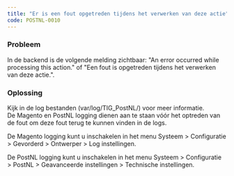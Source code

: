 ```yaml
---
title: "Er is een fout opgetreden tijdens het verwerken van deze actie"
code: POSTNL-0010
---
```



<p><h3>Probleem</h3></p><p>In de backend is de volgende melding zichtbaar: "An error occurred while processing this action." of "Een fout is opgetreden tijdens het verwerken van deze actie.".</p><p><h3>Oplossing</h3></p><p>Kijk in de log bestanden (var/log/TIG_PostNL/) voor meer informatie.<br>De Magento en PostNL logging dienen aan te staan vóór het optreden van de fout om deze fout terug te kunnen vinden in de logs.</p><p>De Magento logging kunt u inschakelen in het menu Systeem &gt; Configuratie &gt; Gevorderd &gt; Ontwerper &gt; Log instellingen.</p><p>De PostNL logging kunt u inschakelen in het menu Systeem &gt; Configuratie &gt; PostNL &gt; Geavanceerde instellingen &gt; Technische instellingen.</p>
